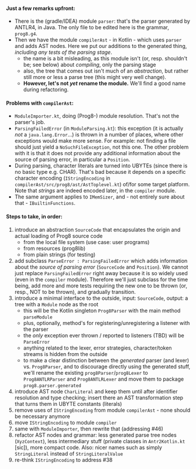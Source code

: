 #### Just a few remarks upfront:
* There is the (gradle/IDEA) module `parser`: that's the parser generated by ANTLR4, in Java. The only file to be edited here is the grammar, `prog8.g4`.
* Then we have the module `compilerAst` - in Kotlin - which uses `parser` and adds AST nodes. Here we put our additions to the generated thing, *including any tests of the parsing stage*.
  - the name is a bit misleading, as this module isn't (or, resp. shouldn't be; see below) about *compiling*, only the parsing stage
  - also, the tree that comes out isn't much of an *abstraction*, but rather still more or less a parse tree (this might very well change).
  - **However, let's not *yet* rename the module.** We'll find a good name during refactoring.

#### Problems with `compilerAst`:
* `ModuleImporter.kt`, doing (Prog8-) module resolution. That's not the parser's job.
* `ParsingFailedError` (in `ModuleParsing.kt`): this exception (it is actually *not* a `java.lang.Error`...) is thrown in a number of places, where other exceptions would make more sense. For example: not finding a file should just yield a `NoSuchFileException`, not this one. The other problem with it is that it does not provide any additional information about the source of parsing error, in particular a `Position`.
* During parsing, character literals are turned into UBYTEs (since there is no basic type e.g. CHAR). That's bad because it depends on a specific character encoding (`IStringEncoding` in `compilerAst/src/prog8/ast/AstToplevel.kt`) of/for some target platform. Note that *strings* are indeed encoded later, in the `compiler` module.
* The same argument applies to `IMemSizer`, and - not entirely sure about that - `IBuiltinFunctions`.

#### Steps to take, in order:
1. introduce an abstraction `SourceCode` that encapsulates the origin and actual loading of Prog8 source code
   - from the local file system (use case: user programs)
   - from resources (prog8lib)
   - from plain strings (for testing)
2. add subclass `ParseError : ParsingFailedError` which adds information about the *source of parsing error* (`SourceCode` and `Position`). We cannot just replace `ParsingFailedError`  right away because it is so widely used (even in the `compiler` module). Therefore we'll just subclass for the time being, add more and more tests requiring the new one to be thrown (or, resp., NOT to be thrown), and gradually transition.
3. introduce a minimal interface to the outside, input: `SourceCode`, output: a tree with a `Module` node as the root
   - this will be the Kotlin singleton `Prog8Parser` with the main method `parseModule`
   - plus, optionally, method's for registering/unregistering a listener with the parser
   - the *only* exception ever thrown / reported to listeners (TBD) will be `ParseError`
   - anything related to the lexer, error strategies, character/token streams is hidden from the outside
   - to make a clear distinction between the *generated* parser (and lexer) vs. `Prog8Parser`, and to discourage directly using the generated stuff, we'll rename the existing `prog8Parser`/`prog8Lexer` to `Prog8ANTLRParser` and `Prog8ANTLRLexer` and move them to package `prog8.parser.generated`
4. introduce AST node `CharLiteral` and keep them until after identifier resolution and type checking; insert there an AST transformation step that turns them in UBYTE constants (literals)
5. remove uses of `IStringEncoding` from module `compilerAst` - none should be necessary anymore
6. move `IStringEncoding` to module `compiler`
7. same with `ModuleImporter`, then rewrite that (addressing #46)
8. refactor AST nodes and grammar: less generated parse tree nodes (`XyzContext`), less intermediary stuff (private classes in `Antr2Kotlin.kt` [sic]), more compact code. Also: nicer names such as simply `StringLiteral` instead of `StringLiteralValue`
9. re-think `IStringEncoding` to address #38

